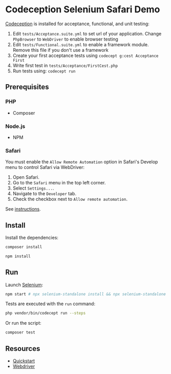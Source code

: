 # Codeception Selenium Safari Demo

[Codeception](https://codeception.com/) is installed for acceptance, functional, and unit testing:

1. Edit `tests/Acceptance.suite.yml` to set url of your application. Change `PhpBrowser` to `WebDriver` to enable browser testing
2. Edit `tests/Functional.suite.yml` to enable a framework module. Remove this file if you don't use a framework
3. Create your first acceptance tests using `codecept g:cest Acceptance First`
4. Write first test in `tests/Acceptance/FirstCest.php`
5. Run tests using: `codecept run`

## Prerequisites

### PHP

- Composer

### Node.js

- NPM

### Safari

You must enable the `Allow Remote Automation` option in Safari's Develop menu to control Safari via WebDriver:

1. Open Safari.
2. Go to the `Safari` menu in the top left corner.
3. Select `Settings...`.
4. Navigate to the `Developer` tab.
5. Check the checkbox next to `Allow remote automation`.

See [instructions](https://github.com/remarkablemark/codeception-selenium-safari-demo/wiki/Safari-WebDriver).

## Install

Install the dependencies:

```sh
composer install
```

```sh
npm install
```

## Run

Launch [Selenium](https://www.npmjs.com/package/selenium-standalone):

```sh
npm start # npx selenium-standalone install && npx selenium-standalone start
```

Tests are executed with the `run` command:

```sh
php vendor/bin/codecept run --steps
```

Or run the script:

```sh
composer test
```

## Resources

- [Quickstart](https://codeception.com/quickstart)
- [Webdriver](https://codeception.com/docs/modules/WebDriver)
